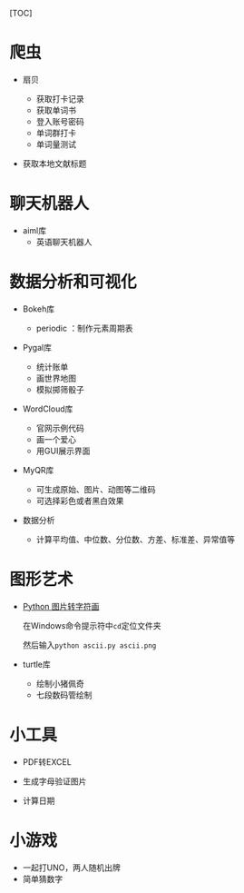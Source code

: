 [TOC]



# 爬虫

- 扇贝

  - 获取打卡记录
  - 获取单词书
  - 登入账号密码
  - 单词群打卡
  - 单词量测试
- 获取本地文献标题



# 聊天机器人

- aiml库
  - 英语聊天机器人



# 数据分析和可视化

- Bokeh库
  - periodic ：制作元素周期表
- Pygal库
  - 统计账单
  - 画世界地图
  - 模拟掷筛骰子
- WordCloud库
  - 官网示例代码
  - 画一个爱心
  - 用GUI展示界面

- MyQR库
  - 可生成原始、图片、动图等二维码
  - 可选择彩色或者黑白效果

- 数据分析
  - 计算平均值、中位数、分位数、方差、标准差、异常值等



# 图形艺术

- [Python 图片转字符画](https://www.shiyanlou.com/courses/370/labs/1191/document/)

  在Windows命令提示符中`cd`定位文件夹

  然后输入`python ascii.py ascii.png`

- turtle库

  - 绘制小猪佩奇
  - 七段数码管绘制



# 小工具

- PDF转EXCEL

- 生成字母验证图片

- 计算日期

  

# 小游戏

- 一起打UNO，两人随机出牌
- 简单猜数字



